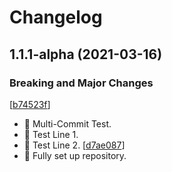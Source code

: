# Changelog

<a name="1.1.1-alpha"></a>
## 1.1.1-alpha (2021-03-16)

### Breaking and Major Changes

[[b74523f](https://github.com/TheHeadmaster/XVTwiddle/commit/b74523fbde17c877a758a76c7509cfc3a21e5083)]
- 🎉 Multi-Commit Test. 
- 🎉 Test Line 1. 
- 🎉 Test Line 2.
[[d7ae087](https://github.com/TheHeadmaster/XVTwiddle/commit/d7ae0878ea8924305b76864dd517fa1e4ec53692)]
- 🎉 Fully set up repository.




